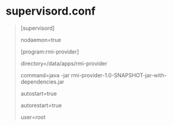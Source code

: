 supervisord.conf
===================

>[supervisord]
>
>nodaemon=true
>
>[program:rmi-provider]
>
>directory=/data/apps/rmi-provider
>
>command=java -jar rmi-provider-1.0-SNAPSHOT-jar-with-dependencies.jar 
>
>autostart=true
>
>autorestart=true
>
>user=root
